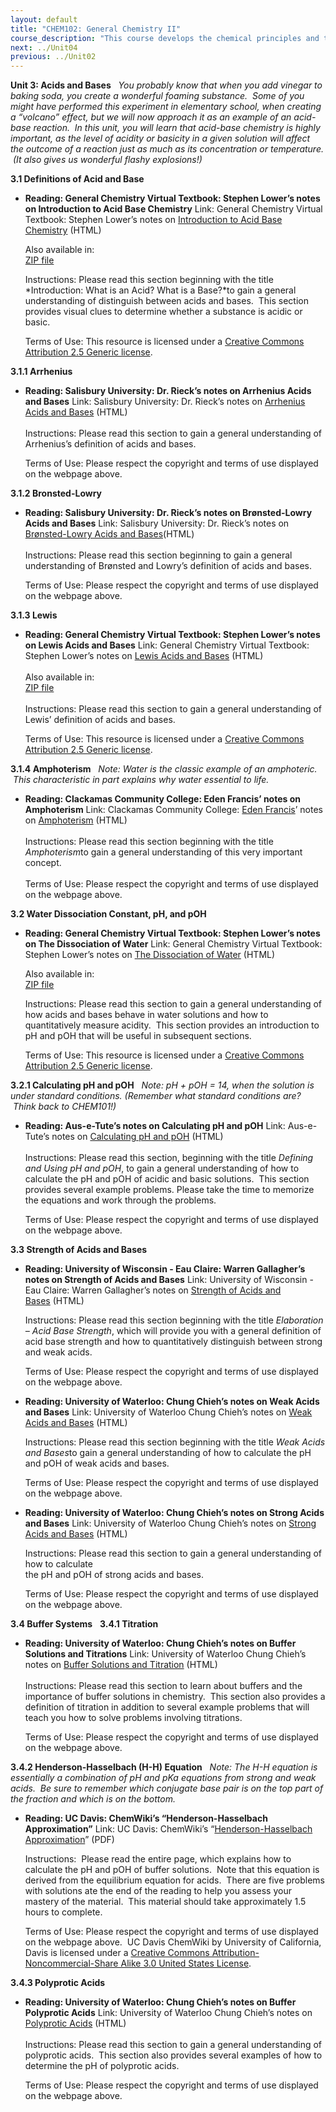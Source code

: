 ```yaml
---
layout: default
title: "CHEM102: General Chemistry II"
course_description: "This course develops the chemical principles and theories that are used in a variety of practical applications. Topics include chemical kinetics, solution chemistry, chemical equilibrium, acids, bases, and buffers, electrochemistry, nuclear chemistry, and an introduction to organic chemistry."
next: ../Unit04
previous: ../Unit02
---
```

**Unit 3: Acids and Bases** <span id="3"></span> 
*You probably know that when you add vinegar to baking soda, you create
a wonderful foaming substance.  Some of you might have performed this
experiment in elementary school, when creating a “volcano” effect, but
we will now approach it as an example of an acid-base reaction.  In this
unit, you will learn that acid-base chemistry is highly important, as
the level of acidity or basicity in a given solution will affect the
outcome of a reaction just as much as its concentration or temperature.
 (It also gives us wonderful flashy explosions!)*

**3.1 Definitions of Acid and Base** <span id="3.1"></span> 
-   **Reading: General Chemistry Virtual Textbook: Stephen Lower’s notes
    on Introduction to Acid Base Chemistry**
    Link: General Chemistry Virtual Textbook: Stephen Lower’s notes on
    [Introduction to Acid Base
    Chemistry](http://resources.saylor.org.s3.amazonaws.com/CHEM/CHEM102/CHEM102-3.1-Acid-baseIntroduction-CCBYNCSA_files/CHEM102-3.1-Acid-baseIntroduction-CCBYNCSA.html) (HTML)  
      
     Also available in:  
     [ZIP file](http://www.chem1.com/acad/webtext/download.html)  
      
     Instructions: Please read this section beginning with the title
    *Introduction: What is an Acid? What is a Base?*to gain a general
    understanding of distinguish between acids and bases.  This section
    provides visual clues to determine whether a substance is acidic or
    basic.  
      
     Terms of Use: This resource is licensed under a [Creative Commons
    Attribution 2.5 Generic
    license](http://creativecommons.org/licenses/by/2.5/).

**3.1.1 Arrhenius** <span id="3.1.1"></span> 
-   **Reading: Salisbury University: Dr. Rieck’s notes on Arrhenius
    Acids and Bases**
    Link: Salisbury University: Dr. Rieck’s notes on [Arrhenius Acids
    and
    Bases](http://facultyfp.salisbury.edu/dfrieck/htdocs/212/rev/acidbase/arrhenius.htm) (HTML)  
        
     Instructions: Please read this section to gain a general
    understanding of Arrhenius’s definition of acids and bases.    
      
     Terms of Use: Please respect the copyright and terms of use
    displayed on the webpage above.

**3.1.2 Bronsted-Lowry** <span id="3.1.2"></span> 
-   **Reading: Salisbury University: Dr. Rieck’s notes on Brønsted-Lowry
    Acids and Bases**
    Link: Salisbury University: Dr. Rieck’s notes on [Brønsted-Lowry
    Acids and
    Bases](http://facultyfp.salisbury.edu/dfrieck/htdocs/212/rev/acidbase/Bronst.htm)(HTML)  
        
     Instructions: Please read this section beginning to gain a general
    understanding of Brønsted and Lowry’s definition of acids and
    bases.  
      
     Terms of Use: Please respect the copyright and terms of use
    displayed on the webpage above.

**3.1.3 Lewis** <span id="3.1.3"></span> 
-   **Reading: General Chemistry Virtual Textbook: Stephen Lower’s notes
    on Lewis Acids and Bases**
    Link: General Chemistry Virtual Textbook: Stephen Lower’s notes on
    [Lewis Acids and
    Bases](http://resources.saylor.org.s3.amazonaws.com/CHEM/CHEM102/CHEM102-3.1.3-Lewisacidsandbases-CCBYNCSA_files/CHEM102-3.1.3-Lewisacidsandbases-CCBYNCSA.html) (HTML)  
        
     Also available in:  
     [ZIP file](http://www.chem1.com/acad/webtext/download.html)  
        
     Instructions: Please read this section to gain a general
    understanding of Lewis’ definition of acids and bases.  
      
     Terms of Use: This resource is licensed under a [Creative Commons
    Attribution 2.5 Generic
    license](http://creativecommons.org/licenses/by/2.5/).

**3.1.4 Amphoterism** <span id="3.1.4"></span> 
*Note: Water is the classic example of an amphoteric.  This
characteristic in part explains why water essential to life.*

-   **Reading: Clackamas Community College: Eden Francis’ notes on
    Amphoterism**
    Link: Clackamas Community College: [Eden
    Francis](/cdn-cgi/l/email-protection#ff9a9b9a9199bf9c939e9c949e929e8cd19a9b8ac08c8a9d959a9c8bc2bcb7dacdcfcecfcadacdcf90919396919a)’
    notes on
    [Amphoterism](http://dl.clackamas.cc.or.us/ch105-04/amphoter.htm) (HTML)  
        
     Instructions: Please read this section beginning with the title
    *Amphoterism*to gain a general understanding of this very important
    concept.  
        
     Terms of Use: Please respect the copyright and terms of use
    displayed on the webpage above.

**3.2 Water Dissociation Constant, pH, and pOH** <span id="3.2"></span> 
-   **Reading: General Chemistry Virtual Textbook: Stephen Lower’s notes
    on The Dissociation of Water**
    Link: General Chemistry Virtual Textbook: Stephen Lower’s notes on
    [The Dissociation of
    Water](http://resources.saylor.org.s3.amazonaws.com/CHEM/CHEM102/CHEM102-3.2-pHandtitration-CCBYNCSA_files/CHEM102-3.2-pHandtitration-CCBYNCSA.html) (HTML)  
      
     Also available in:  
     [ZIP file](http://www.chem1.com/acad/webtext/download.html)  
      
     Instructions: Please read this section to gain a general
    understanding of how acids and bases behave in water solutions and
    how to quantitatively measure acidity.  This section provides an
    introduction to pH and pOH that will be useful in subsequent
    sections.  
      
     Terms of Use: This resource is licensed under a [Creative Commons
    Attribution 2.5 Generic
    license](http://creativecommons.org/licenses/by/2.5/).

**3.2.1 Calculating pH and pOH** <span id="3.2.1"></span> 
*Note: pH + pOH = 14, when the solution is under standard conditions.
(Remember what standard conditions are?  Think back to CHEM101!)*

-   **Reading: Aus-e-Tute’s notes on Calculating pH and pOH**
    Link: Aus-e-Tute’s notes on [Calculating pH and
    pOH](http://www.ausetute.com.au/phscale.html) (HTML)  
        
     Instructions: Please read this section, beginning with the title
    *Defining and Using pH and pOH*, to gain a general understanding of
    how to calculate the pH and pOH of acidic and basic solutions.  This
    section provides several example problems. Please take the time to
    memorize the equations and work through the problems.  
      
     Terms of Use: Please respect the copyright and terms of use
    displayed on the webpage above.

**3.3 Strength of Acids and Bases** <span id="3.3"></span> 
-   **Reading: University of Wisconsin - Eau Claire: Warren Gallagher’s
    notes on Strength of Acids and Bases**
    Link: University of Wisconsin - Eau Claire: Warren Gallagher’s notes
    on [Strength of Acids and
    Bases](http://www.chem.uwec.edu/Chem150_S07/elaborations/unit6/unit6-d-acid-strength.html) (HTML)  
      
     Instructions: Please read this section beginning with the title
    *Elaboration – Acid Base Strength*, which will provide you with a
    general definition of acid base strength and how to quantitatively
    distinguish between strong and weak acids.    
      
     Terms of Use: Please respect the copyright and terms of use
    displayed on the webpage above.

-   **Reading: University of Waterloo: Chung Chieh’s notes on Weak Acids
    and Bases**
    Link: University of Waterloo Chung Chieh’s notes on [Weak Acids and
    Bases](http://www.science.uwaterloo.ca/%7Ecchieh/cact/c123/wkacids.html) (HTML)  
      
     Instructions: Please read this section beginning with the title
    *Weak Acids and Bases*to gain a general understanding of how to
    calculate the pH and pOH of weak acids and bases.  
      
     Terms of Use: Please respect the copyright and terms of use
    displayed on the webpage above.

-   **Reading: University of Waterloo: Chung Chieh’s notes on Strong
    Acids and Bases**
    Link: University of Waterloo Chung Chieh’s notes on [Strong Acids
    and
    Bases](http://www.science.uwaterloo.ca/%7Ecchieh/cact/c123/stacids.html) (HTML)  
      
     Instructions: Please read this section to gain a general
    understanding of how to calculate  
     the pH and pOH of strong acids and bases.  
      
     Terms of Use: Please respect the copyright and terms of use
    displayed on the webpage above.

**3.4 Buffer Systems** <span id="3.4"></span> 
**3.4.1 Titration** <span id="3.4.1"></span> 
-   **Reading: University of Waterloo: Chung Chieh’s notes on Buffer
    Solutions and Titrations**
    Link: University of Waterloo Chung Chieh’s notes on [Buffer
    Solutions and
    Titration](http://www.science.uwaterloo.ca/%7Ecchieh/cact/c123/buffer.html) (HTML)  
        
     Instructions: Please read this section to learn about buffers and
    the importance of buffer solutions in chemistry.  This section also
    provides a definition of titration in addition to several example
    problems that will teach you how to solve problems involving
    titrations.  
      
     Terms of Use: Please respect the copyright and terms of use
    displayed on the webpage above.

**3.4.2 Henderson-Hasselbach (H-H) Equation** <span id="3.4.2"></span> 
*Note: The H-H equation is essentially a combination of pH and pKa
equations from strong and weak acids.  Be sure to remember which
conjugate base pair is on the top part of the fraction and which is on
the bottom.*

-   **Reading: UC Davis: ChemWiki’s “Henderson-Hasselbach
    Approximation”**
    Link: UC Davis: ChemWiki’s “[Henderson-Hasselbach
    Approximation](https://resources.saylor.org/archived/wp-content/uploads/2012/07/Henderson.pdf)”
    (PDF)  
      
     Instructions:  Please read the entire page, which explains how to
    calculate the pH and pOH of buffer solutions.  Note that this
    equation is derived from the equilibrium equation for acids.  There
    are five problems with solutions ate the end of the reading to help
    you assess your mastery of the material.  This material should take
    approximately 1.5 hours to complete.  
      
     Terms of Use: Please respect the copyright and terms of use
    displayed on the webpage above.  UC Davis ChemWiki by University of
    California, Davis is licensed under a [Creative Commons
    Attribution-Noncommercial-Share Alike 3.0 United States
    License](http://creativecommons.org/licenses/by-nc-sa/3.0/us/).

**3.4.3 Polyprotic Acids** <span id="3.4.3"></span> 
-   **Reading: University of Waterloo: Chung Chieh’s notes on Buffer
    Polyprotic Acids**
    Link: University of Waterloo Chung Chieh’s notes on [Polyprotic
    Acids](http://www.science.uwaterloo.ca/%7Ecchieh/cact/c123/polyprot.html) (HTML)  
        
     Instructions: Please read this section to gain a general
    understanding of polyprotic acids.  This section also provides
    several examples of how to determine the pH of polyprotic acids.  
      
     Terms of Use: Please respect the copyright and terms of use
    displayed on the webpage above.


